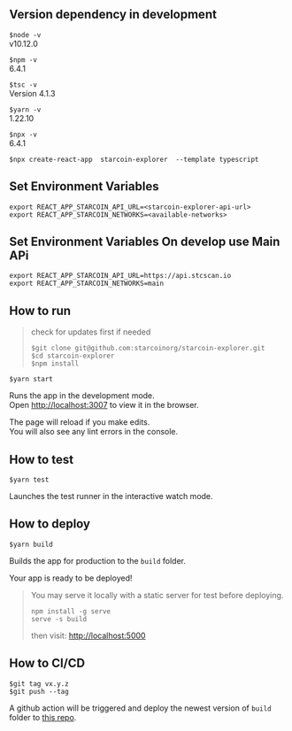 ## Version dependency in development

`$node -v`\
v10.12.0

`$npm -v`\
6.4.1

`$tsc -v`\
Version 4.1.3

`$yarn -v`\
1.22.10

`$npx -v`\
6.4.1


`$npx create-react-app  starcoin-explorer  --template typescript`

## Set Environment Variables
```
export REACT_APP_STARCOIN_API_URL=<starcoin-explorer-api-url>
export REACT_APP_STARCOIN_NETWORKS=<available-networks>
```
## Set Environment Variables On develop use Main APi
```shell
export REACT_APP_STARCOIN_API_URL=https://api.stcscan.io
export REACT_APP_STARCOIN_NETWORKS=main
```

## How to run

> check for updates first if needed
>
>`$git clone git@github.com:starcoinorg/starcoin-explorer.git`\
>`$cd starcoin-explorer`\
>`$npm install`

`$yarn start`

Runs the app in the development mode.\
Open [http://localhost:3007](http://localhost:3007) to view it in the browser.

The page will reload if you make edits.\
You will also see any lint errors in the console.

## How to test

`$yarn test`

Launches the test runner in the interactive watch mode.

## How to deploy

`$yarn build`

Builds the app for production to the `build` folder.

Your app is ready to be deployed!

>You may serve it locally with a static server for test before deploying.
>
>  `npm install -g serve`\
>  `serve -s build`
>
>then visit: [http://localhost:5000](http://localhost:5000)

## How to CI/CD

 ```
 $git tag vx.y.z
 $git push --tag
 ```

 A github action will be triggered and deploy the newest version of `build` folder to [this repo](https://github.com/starcoin-explorer/starcoin-explorer.github.io).
